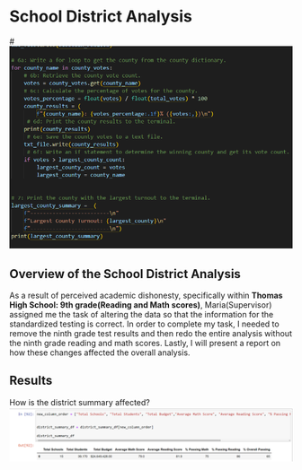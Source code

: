 # School District Analysis
#![Election Analysis](https://github.com/Aszeal/Election_Analysis-/blob/main/Summary%20Code.png)
 ## Overview of the School District Analysis
As a result of perceived academic dishonesty, specifically within **Thomas High School: 9th grade(Reading and Math scores)**, Maria(Supervisor) assigned me the task of altering the data so that the information for the standardized testing is correct. In order to complete my task, I needed to remove the ninth grade test results and then redo the entire analysis without the ninth grade reading and math scores. Lastly, I will present a report on how these changes affected the overall analysis.

##  Results
How is the district summary affected?
![School District Analysis](https://github.com/Aszeal/School_District_Analysis/blob/main/Resources/District%20Analysis-Orginal.png)
